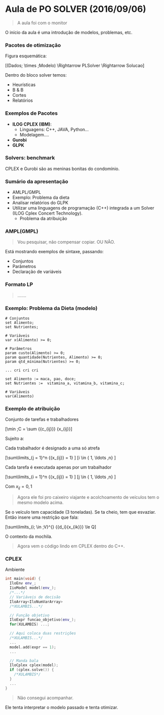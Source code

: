 # Aula de PO SOLVER (2016/09/06)

> A aula foi com o monitor

O início da aula é uma introdução de modelos, problemas, etc.

### Pacotes de otimização

Figura esquemática:

\[(Dados\; \times \;Modelo) \Rightarrow PLSolver \Rightarrow Solucao\]

Dentro do bloco solver temos:
- Heurísticas
- B & B
- Cortes
- Relatórios

### Exemplos de Pacotes

- **ILOG CPLEX (IBM)**:
  - Linguagens: C++, JAVA, Python...
  - Modelagem....
- **Gurobi**
- **GLPK**

### Solvers: benchmark

CPLEX e Gurobi são as meninas bonitas do condomínio.


### Sumário da apresentação

- AMLPL/GMPL
- Exemplo: Problema da dieta
- Analisar relatórios do GLPK
- Utilizar uma linguagens de programação (C++) integrada a um Solver (ILOG Cplex Concert Technology).
  - Problema da atribuição

### AMPL(GMPL)

> Vou pesquisar, não compensar copiar. OU NÃO.

Está mostrando exemplos de sintaxe, passando:

- Conjuntos
- Parâmetros
- Declaração de variáveis

### Formato LP

> .......

### Exemplo: Problema da Dieta (modelo)

```
# Conjuntos
set Alimento;
set Nutrientes;

# Variáveis
var x(Alimento) >= 0;

# Parâmetros
param custo(Alimento) >= 0;
param quantidade(Nutrientes, Alimento) >= 0;
param qtd_mínima(Nutrientes) >= 0;

... cri cri cri

```

```
set Alimento := maca, pao, doce;
set Nutrientes :=  vitamina_a, vitamina_b, vitamina_c;

# Variáveis
var(Alimento)

```

### Exemplo de atribuição

Conjunto de tarefas e trabalhadores

\[\min \;C = \sum {{c_{ij}}} {x_{ij}}\]

Sujeito a:

Cada trabalhador é designado a uma só atrefa

\[\sum\limits_{j = 1}^n {{x_{ij}} = 1} \]
\[i \in \{ 1, \ldots ,n\} \]

Cada tarefa é executada apenas por um trabalhador

\[\sum\limits_{i = 1}^n {{x_{ij}} = 1} \]
\[j \in \{ 1, \ldots ,n\} \]

Com ${x_{ij}} = 0, 1$

> Agora ele foi pro caixeiro viajante e acolchoamento de veículos tem o mesmo modelo acima.

Se o veículo tem capacidade (3 toneladas). Se ta cheio, tem que esvaziar. Então insere uma restrição que fala:

\[\sum\limits_{i\; \in \;V}^{} {{d_i}{x_{ik}}}  \le Q\]

O contexto da mochila.

> Agora vem o código lindo em CPLEX dentro do C++.

### CPLEX

Ambiente

```cpp
int main(void) {
  IloEnv env_;
  IioModel model(env_);
  /*...*/
  // Variáveis de decisão
  IloArray<IloNumVarArray>
  /*XULAMBIS...*/

  // Função objetivo
  IloExpr funcao_objetivo(env_);
  for(XULAMBIS) ...;

  // Aqui coloca duas restrições
  /*XULAMBIS...*/
  ...
  model.add(expr == 1);
  ...

  // Manda bala
  IloCplex cplex(model);
  if (cplex.solve()) {
    /*XULAMBIS*/
  }
  ...
}
```

> Não consegui acompanhar.

Ele tenta interpretar o modelo passado e tenta otimizar.

